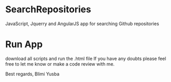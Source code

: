 # SearchRepositories
  JavaScript, Jquerry and AngularJS app for searching Github repositories
# Run App
  download all scripts and run the .html file
If you have any doubts please feel free to let me know or make a code review with me.

Best regards,
Blimi Yusba
